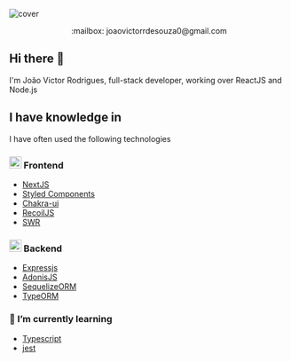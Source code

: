 ![cover](https://res.cloudinary.com/dqqrsraas/image/upload/v1612488638/Blue_and_White_Abstract_Technology_LinkedIn_Banner_4_odehqg.png)
<p align="center">:mailbox: joaovictorrdesouza0@gmail.com</p>


## Hi there 👋
I'm João Victor Rodrigues, full-stack developer, working over ReactJS and Node.js

## I have knowledge in
I have often used the following technologies

### <img src="https://res.cloudinary.com/dqqrsraas/image/upload/v1612490366/68747470733a2f2f692e6962622e636f2f3452484d6d4c512f72656163742e706e67_fdnkbq.png" width="22px"> Frontend
* [NextJS](https://nextjs.org/)
* [Styled Components](https://styled-components.com/)
* [Chakra-ui](https://chakra-ui.com/)
* [RecoilJS](https://recoiljs.org/)
* [SWR](https://swr.vercel.app/)
### <img src="https://res.cloudinary.com/dqqrsraas/image/upload/v1612490361/68747470733a2f2f692e6962622e636f2f7656786d794e322f6e6f64652e706e67_huiwo9.png" width="22px"> Backend
* [Expressjs](https://expressjs.com/)
* [AdonisJS](https://adonisjs.com/)
* [SequelizeORM](https://sequelize.org/)
* [TypeORM](https://typeorm.io)

### :book: I’m currently learning
* [Typescript](https://www.typescriptlang.org/)
* [jest](https://jestjs.io/)
